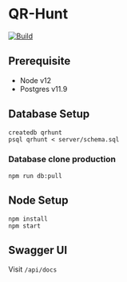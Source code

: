 # QR-Hunt

[![Build](https://github.com/VictorWinberg/qr-hunt/workflows/Build/badge.svg)](https://github.com/VictorWinberg/qr-hunt/actions?query=workflow%3ABuild+branch%3Amaster)

## Prerequisite

- Node v12
- Postgres v11.9

## Database Setup
```
createdb qrhunt
psql qrhunt < server/schema.sql
```

### Database clone production
```
npm run db:pull
```

## Node Setup

```
npm install
npm start
```

## Swagger UI
Visit `/api/docs`
